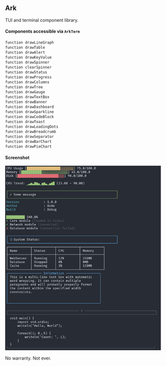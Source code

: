 ## Ark

TUI and terminal component library.

#### Components accessible via `ArkTerm`

```
function drawLineGraph
function drawTable
function drawAlert
function drawKeyValue
function drawSpinner
function clearSpinner
function drawStatus
function drawProgress
function drawColumns
function drawTree
function drawGauge
function drawTextBox
function drawBanner
function drawDashboard
function drawSparkline
function drawCodeBlock
function drawToast
function drawLoadingDots
function drawBreadcrumb
function drawSeparator
function drawBarChart
function drawPieChart
```

#### Screenshot

<img src="assets/screen.png">

No warranty. Not ever.
